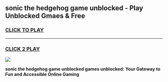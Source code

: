
## sonic the hedgehog game unblocked - Play Unblocked Gmaes & Free
<h3>
<a href="https://premium.freeplayer.one?title=sonic_the_hedgehog_game_unblocked&ref=19F">CLICK TO PLAY</a></h3>
<hr>

<h3>
<a href="https://premium.freeplayer.one?title=sonic_the_hedgehog_game_unblocked&ref=19F">CLICK 2 PLAY</a>
  
</h3>

<a href="https://premium.freeplayer.one?title=sonic_the_hedgehog_game_unblocked&ref=19F/"><img src="https://clearcache.store/games.png"></a>


**sonic the hedgehog game unblocked games unblocked: Your Gateway to Fun and Accessible Online Gaming**
